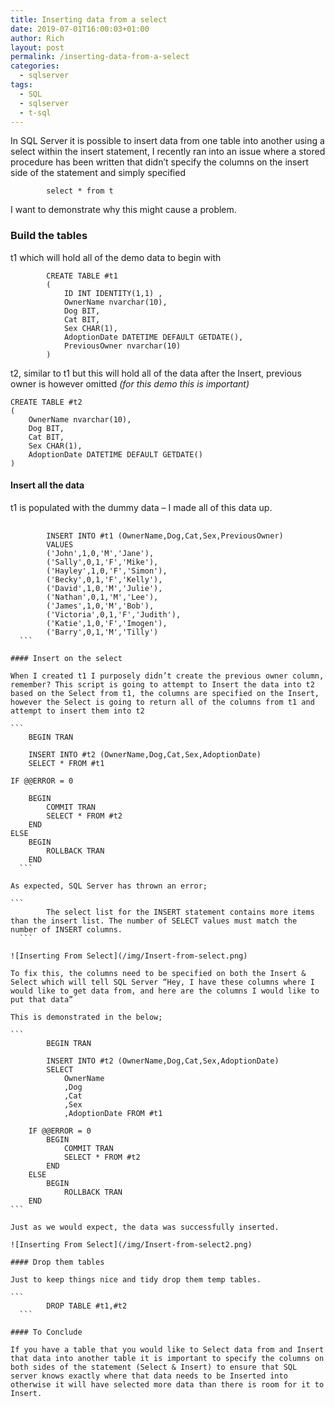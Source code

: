 ```yaml
---
title: Inserting data from a select
date: 2019-07-01T16:00:03+01:00
author: Rich
layout: post
permalink: /inserting-data-from-a-select
categories:
  - sqlserver
tags:
  - SQL
  - sqlserver
  - t-sql
---
```


In SQL Server it is possible to insert data from one table into another using a select within the insert statement, I recently ran into an issue where a stored procedure has been written that didn&#8217;t specify the columns on the insert side of the statement and simply specified

```
        select * from t
  ```

I want to demonstrate why this might cause a problem.

### Build the tables

t1 which will hold all of the demo data to begin with

```
        CREATE TABLE #t1 
        (
            ID INT IDENTITY(1,1) ,
            OwnerName nvarchar(10),
            Dog BIT,
            Cat BIT,
            Sex CHAR(1),
            AdoptionDate DATETIME DEFAULT GETDATE(),
            PreviousOwner nvarchar(10)
        )
  ```

t2, similar to t1 but this will hold all of the data after the Insert, previous owner is however omitted _(for this demo this is important)_

```
CREATE TABLE #t2 
(
    OwnerName nvarchar(10),
    Dog BIT,
    Cat BIT,
    Sex CHAR(1),
    AdoptionDate DATETIME DEFAULT GETDATE()
)
```

#### Insert all the data

t1 is populated with the dummy data &#8211; I made all of this data up.

<pre>
    <code class="sql">
        INSERT INTO #t1 (OwnerName,Dog,Cat,Sex,PreviousOwner)
        VALUES
        ('John',1,0,'M','Jane'),
        ('Sally',0,1,'F','Mike'),
        ('Hayley',1,0,'F','Simon'),
        ('Becky',0,1,'F','Kelly'),
        ('David',1,0,'M','Julie'),
        ('Nathan',0,1,'M','Lee'),
        ('James',1,0,'M','Bob'),
        ('Victoria',0,1,'F','Judith'),
        ('Katie',1,0,'F','Imogen'),
        ('Barry',0,1,'M','Tilly')
  ```

#### Insert on the select

When I created t1 I purposely didn&#8217;t create the previous owner column, remember? This script is going to attempt to Insert the data into t2 based on the Select from t1, the columns are specified on the Insert, however the Select is going to return all of the columns from t1 and attempt to insert them into t2

```
    BEGIN TRAN

    INSERT INTO #t2 (OwnerName,Dog,Cat,Sex,AdoptionDate)
    SELECT * FROM #t1

IF @@ERROR = 0 

    BEGIN
        COMMIT TRAN
        SELECT * FROM #t2
    END
ELSE
    BEGIN  
        ROLLBACK TRAN
    END
  ```

As expected, SQL Server has thrown an error;

```
        The select list for the INSERT statement contains more items than the insert list. The number of SELECT values must match the number of INSERT columns.
  ```

![Inserting From Select](/img/Insert-from-select.png)

To fix this, the columns need to be specified on both the Insert & Select which will tell SQL Server &#8220;Hey, I have these columns where I would like to get data from, and here are the columns I would like to put that data&#8221;

This is demonstrated in the below;

```
        BEGIN TRAN

        INSERT INTO #t2 (OwnerName,Dog,Cat,Sex,AdoptionDate)
        SELECT 
            OwnerName
            ,Dog
            ,Cat
            ,Sex
            ,AdoptionDate FROM #t1

    IF @@ERROR = 0 
        BEGIN
            COMMIT TRAN
            SELECT * FROM #t2
        END
    ELSE
        BEGIN  
            ROLLBACK TRAN
    END
```

Just as we would expect, the data was successfully inserted.

![Inserting From Select](/img/Insert-from-select2.png)

#### Drop them tables

Just to keep things nice and tidy drop them temp tables.

```
        DROP TABLE #t1,#t2
  ```

#### To Conclude

If you have a table that you would like to Select data from and Insert that data into another table it is important to specify the columns on both sides of the statement (Select & Insert) to ensure that SQL server knows exactly where that data needs to be Inserted into otherwise it will have selected more data than there is room for it to Insert.
